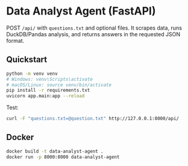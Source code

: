# Data Analyst Agent (FastAPI)

POST `/api/` with `questions.txt` and optional files. It scrapes data, runs DuckDB/Pandas analysis, and returns answers in the requested JSON format.

## Quickstart

```bash
python -m venv venv
# Windows: venv\Scripts\activate
# macOS/Linux: source venv/bin/activate
pip install -r requirements.txt
uvicorn app.main:app --reload
```

Test:
```bash
curl -F "questions.txt=@question.txt" http://127.0.0.1:8000/api/
```

## Docker
```bash
docker build -t data-analyst-agent .
docker run -p 8000:8000 data-analyst-agent
```
